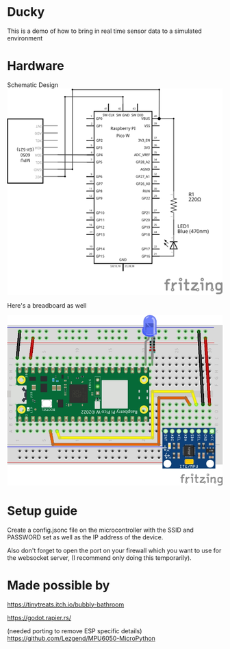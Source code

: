 # Ducky

This is a demo of how to bring in real time sensor data to a simulated environment

# Hardware

Schematic Design
![schematic](./Schematic_schem.svg)

Here's a breadboard as well

![Breadboard](./Schematic_bb.jpg)

# Setup guide

Create a config.jsonc file on the microcontroller with the SSID and PASSWORD set as well as the IP address of the device.

Also don't forget to open the port on your firewall
which you want to use for the websocket server, (I recommend only doing this temporarily).

# Made possible by

https://tinytreats.itch.io/bubbly-bathroom

https://godot.rapier.rs/

(needed porting to remove ESP specific details)  
https://github.com/Lezgend/MPU6050-MicroPython
